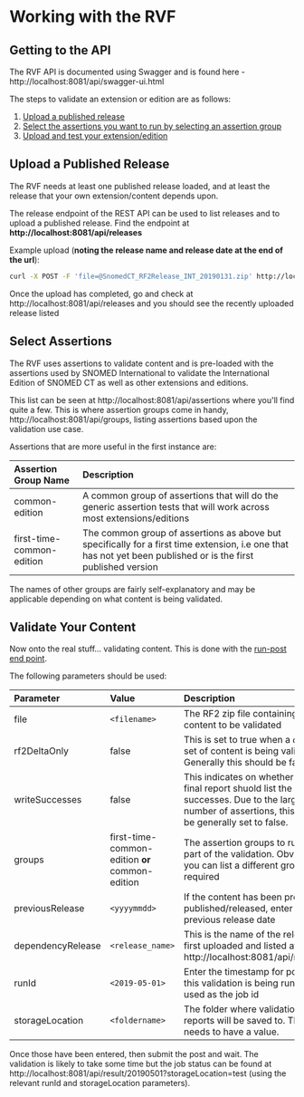 Working with the RVF
====================

Getting to the API
--------------------

The RVF API is documented using Swagger and is found here - http://localhost:8081/api/swagger-ui.html

The steps to validate an extension or edition are as follows:

1. [Upload a published release](#upload-a-published-release)
2. [Select the assertions you want to run by selecting an assertion group](#select-assertions)
3. [Upload and test your extension/edition](#validate-your-content)


Upload a Published Release
--------------------------

The RVF needs at least one published release loaded, and at least the release that your own extension/content depends upon.

The release endpoint of the REST API can be used to list releases and to upload a published release.
Find the endpoint at **http://localhost:8081/api/releases**

Example upload (**noting the release name and release date at the end of the url**):

```bash
curl -X POST -F 'file=@SnomedCT_RF2Release_INT_20190131.zip' http://localhost:8081/api/releases/int/20190131
```

Once the upload has completed, go and check at http://localhost:8081/api/releases and you should see the recently uploaded release listed

Select Assertions
-----------------

The RVF uses assertions to validate content and is pre-loaded with the assertions used by SNOMED International to validate the International Edition of SNOMED CT as well as other extensions and editions.

This list can be seen at http://localhost:8081/api/assertions where you'll find quite a few. This is where assertion groups come in handy, http://localhost:8081/api/groups, listing assertions based upon the validation use case.

Assertions that are more useful in the first instance are:

|Assertion Group Name | Description | 
|:------------- |:------------- |
| common-edition |  A common group of assertions that will do the generic assertion tests that will work across most extensions/editions |
| first-time-common-edition | The common group of assertions as above but specifically for a first time extension, i.e one that has not yet been published or is the first published version |

The names of other groups are fairly self-explanatory and may be applicable depending on what content is being validated.

Validate Your Content
---------------------

Now onto the real stuff... validating content. This is done with the [run-post end point](http://localhost:8081/api/swagger-ui.html#!/test45upload45file45controller/runPostTestPackageUsingPOST).

The following parameters should be used:

|Parameter | Value | Description | 
|:------------- |:------------- |:------------- |
| file | `<filename>` | The RF2 zip file containing the content to be validated |
| rf2DeltaOnly | false | This is set to true when a _delta_ set of content is being validated. Generally this should be false |
| writeSuccesses | false | This indicates on whether the final report shuold list the successes. Due to the large number of assertions, this should be generally set to false. |
| groups | first-time-common-edition **or** common-edition | The assertion groups to run as part of the validation. Obviously, you can list a different group if required |
| previousRelease | `<yyyymmdd>` | If the content has been previously published/released, enter the previous release date |
| dependencyRelease | `<release_name>` | This is the name of the release first uploaded and listed at http://localhost:8081/api/releases |
| runId | `<2019-05-01>` | Enter the timestamp for point that this validation is being run to be used as the job id |
| storageLocation | `<foldername>` | The folder where validation reports will be saved to. This needs to have a value. |

Once those have been entered, then submit the post and wait. The validation is likely to take some time but the job status can be found at http://localhost:8081/api/result/20190501?storageLocation=test (using the relevant runId and storageLocation parameters).